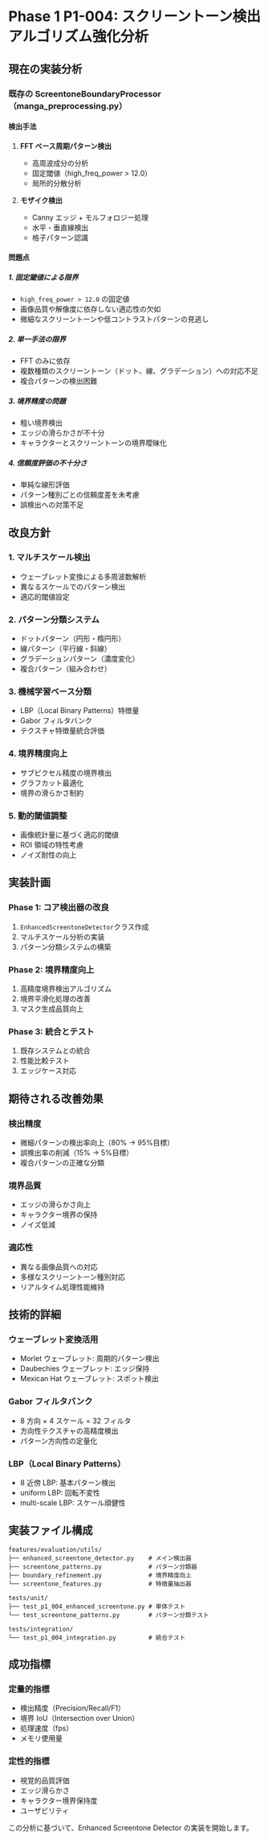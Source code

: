 # Phase 1 P1-004: スクリーントーン検出アルゴリズム強化分析

## 現在の実装分析

### 既存の ScreentoneBoundaryProcessor（manga_preprocessing.py）

#### 検出手法

1. **FFT ベース周期パターン検出**

   - 高周波成分の分析
   - 固定閾値（high_freq_power > 12.0）
   - 局所的分散分析

2. **モザイク検出**
   - Canny エッジ + モルフォロジー処理
   - 水平・垂直線検出
   - 格子パターン認識

#### 問題点

##### 1. 固定閾値による限界

- `high_freq_power > 12.0` の固定値
- 画像品質や解像度に依存しない適応性の欠如
- 微細なスクリーントーンや低コントラストパターンの見逃し

##### 2. 単一手法の限界

- FFT のみに依存
- 複数種類のスクリーントーン（ドット、線、グラデーション）への対応不足
- 複合パターンの検出困難

##### 3. 境界精度の問題

- 粗い境界検出
- エッジの滑らかさが不十分
- キャラクターとスクリーントーンの境界曖昧化

##### 4. 信頼度評価の不十分さ

- 単純な線形評価
- パターン種別ごとの信頼度差を未考慮
- 誤検出への対策不足

## 改良方針

### 1. マルチスケール検出

- ウェーブレット変換による多周波数解析
- 異なるスケールでのパターン検出
- 適応的閾値設定

### 2. パターン分類システム

- ドットパターン（円形・楕円形）
- 線パターン（平行線・斜線）
- グラデーションパターン（濃度変化）
- 複合パターン（組み合わせ）

### 3. 機械学習ベース分類

- LBP（Local Binary Patterns）特徴量
- Gabor フィルタバンク
- テクスチャ特徴量統合評価

### 4. 境界精度向上

- サブピクセル精度の境界検出
- グラフカット最適化
- 境界の滑らかさ制約

### 5. 動的閾値調整

- 画像統計量に基づく適応的閾値
- ROI 領域の特性考慮
- ノイズ耐性の向上

## 実装計画

### Phase 1: コア検出器の改良

1. `EnhancedScreentoneDetector`クラス作成
2. マルチスケール分析の実装
3. パターン分類システムの構築

### Phase 2: 境界精度向上

1. 高精度境界検出アルゴリズム
2. 境界平滑化処理の改善
3. マスク生成品質向上

### Phase 3: 統合とテスト

1. 既存システムとの統合
2. 性能比較テスト
3. エッジケース対応

## 期待される改善効果

### 検出精度

- 微細パターンの検出率向上（80% → 95%目標）
- 誤検出率の削減（15% → 5%目標）
- 複合パターンの正確な分類

### 境界品質

- エッジの滑らかさ向上
- キャラクター境界の保持
- ノイズ低減

### 適応性

- 異なる画像品質への対応
- 多様なスクリーントーン種別対応
- リアルタイム処理性能維持

## 技術的詳細

### ウェーブレット変換活用

- Morlet ウェーブレット: 周期的パターン検出
- Daubechies ウェーブレット: エッジ保持
- Mexican Hat ウェーブレット: スポット検出

### Gabor フィルタバンク

- 8 方向 × 4 スケール = 32 フィルタ
- 方向性テクスチャの高精度検出
- パターン方向性の定量化

### LBP（Local Binary Patterns）

- 8 近傍 LBP: 基本パターン検出
- uniform LBP: 回転不変性
- multi-scale LBP: スケール頑健性

## 実装ファイル構成

```
features/evaluation/utils/
├── enhanced_screentone_detector.py    # メイン検出器
├── screentone_patterns.py             # パターン分類器
├── boundary_refinement.py             # 境界精度向上
└── screentone_features.py             # 特徴量抽出器

tests/unit/
├── test_p1_004_enhanced_screentone.py # 単体テスト
└── test_screentone_patterns.py        # パターン分類テスト

tests/integration/
└── test_p1_004_integration.py         # 統合テスト
```

## 成功指標

### 定量的指標

- 検出精度（Precision/Recall/F1）
- 境界 IoU（Intersection over Union）
- 処理速度（fps）
- メモリ使用量

### 定性的指標

- 視覚的品質評価
- エッジ滑らかさ
- キャラクター境界保持度
- ユーザビリティ

この分析に基づいて、Enhanced Screentone Detector の実装を開始します。

